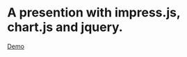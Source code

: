 A presention with impress.js, chart.js and jquery.
=================================================

[Demo](http://sidong.github.io/my-impress/)   

[![]()](http://sidong.github.io/blog/assets/images/my-impress/1.png)  
[![]()](http://sidong.github.io/blog/assets/images/my-impress/2.png)  
[![]()](http://sidong.github.io/blog/assets/images/my-impress/3.png)  
[![]()](http://sidong.github.io/blog/assets/images/my-impress/4.png)  
